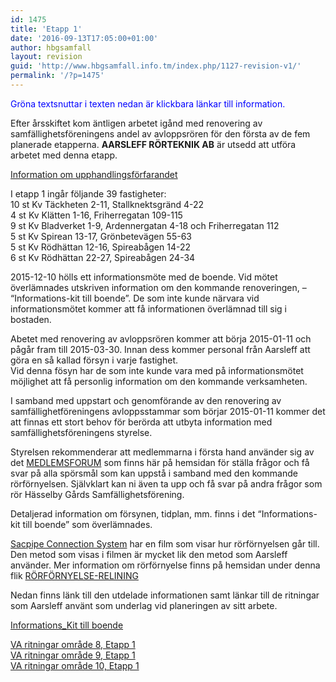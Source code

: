```yaml
---
id: 1475
title: 'Etapp 1'
date: '2016-09-13T17:05:00+01:00'
author: hbgsamfall
layout: revision
guid: 'http://www.hbgsamfall.info.tm/index.php/1127-revision-v1/'
permalink: '/?p=1475'
---
```


<span style="color: #0000ff;">Gröna textsnuttar i texten nedan är klickbara länkar till information.</span>

Efter årsskiftet kom äntligen arbetet igånd med renovering av samfällighetsföreningens andel av avloppsrören för den första av de fem planerade etapperna. **AARSLEFF RÖRTEKNIK AB**  är utsedd att utföra arbetet med denna etapp.

[Information om upphandlingsförfarandet](http://www.hbgsamfall.win/wp-content/uploads/2016/03/Information-om-upphandlingsförfarandet.pdf)

I etapp 1 ingår följande 39 fastigheter:  
10 st Kv Täckheten 2-11, Stallknektsgränd 4-22  
4 st Kv Klätten 1-16, Friherregatan 109-115  
9 st Kv Bladverket 1-9, Ardennergatan 4-18 och Friherregatan 112  
5 st Kv Spirean 13-17, Grönbetevägen 55-63  
5 st Kv Rödhättan 12-16, Spireabågen 14-22  
6 st Kv Rödhättan 22-27, Spireabågen 24-34

2015-12-10 hölls ett informationsmöte med de boende. Vid mötet överlämnades utskriven information om den kommande renoveringen, – “Informations-kit till boende”. De som inte kunde närvara vid informationsmötet kommer att få informationen överlämnad till sig i bostaden.

Abetet med renovering av avloppsrören kommer att börja 2015-01-11 och pågår fram till 2015-03-30. Innan dess kommer personal från Aarsleff att göra en så kallad försyn i varje fastighet.  
Vid denna fösyn har de som inte kunde vara med på informationsmötet möjlighet att få personlig information om den kommande verksamheten.

I samband med uppstart och genomförande av den renovering av samfällighetföreningens avloppsstammar som börjar 2015-01-11 kommer det att finnas ett stort behov för berörda att utbyta information med samfällighetsföreningens styrelse.

Styrelsen rekommenderar att medlemmarna i första hand använder sig av det [MEDLEMSFORUM](http://hbgsamfall.win/index.php/forum/) som finns här på hemsidan för ställa frågor och få svar på alla spörsmål som kan uppstå i samband med den kommande rörförnyelsen. Självklart kan ni även ta upp och få svar på andra frågor som rör Hässelby Gårds Samfällighetsförening.

Detaljerad information om försynen, tidplan, mm. finns i det “Informations-kit till boende” som överlämnades.

[Sacpipe Connection System](https://www.youtube.com/watch?v=uaEJUW-YzTs) har en film som visar hur rörförnyelsen går till. Den metod som visas i filmen är mycket lik den metod som Aarsleff använder. Mer information om rörförnyelse finns på hemsidan under denna flik [RÖRFÖRNYELSE-RELINING](http://hbgsamfall.win/index.php/information-2/rorrenovering-relining/)

Nedan finns länk till den utdelade informationen samt länkar till de ritningar som Aarsleff använt som underlag vid planeringen av sitt arbete.

[Informations\_Kit till boende](http://admin.hbgsamfall.win/wp-content/uploads/2015/12/Informations_Kit-till-boende.pdf)

[VA ritningar område 8, Etapp 1](http://admin.hbgsamfall.win/wp-content/uploads/2015/12/VA_ritningar-område-8-etapp1.zip)  
[VA ritningar område 9, Etapp 1](http://admin.hbgsamfall.win/wp-content/uploads/2015/12/VA-ritningar-område-9.-etapp-1.zip)  
[VA ritningar område 10, Etapp 1](http://admin.hbgsamfall.win/wp-content/uploads/2015/12/VA-ritningar-område-10-etapp-1.zip)